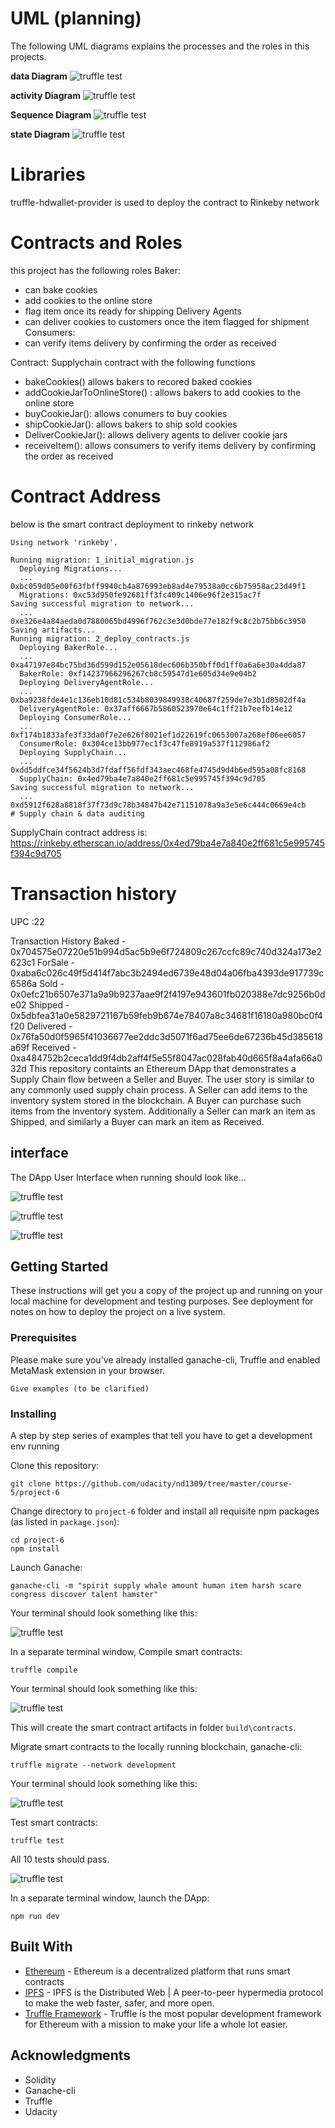 #  UML (planning)

The following UML diagrams explains  the processes and the roles in this projects.


**data Diagram**
![truffle test](images/d2.png)

**activity Diagram**
![truffle test](images/d1.png)

**Sequence Diagram**
![truffle test](images/d3.png)

**state Diagram**
![truffle test](images/state_diagram.png)

# Libraries
truffle-hdwallet-provider is used to deploy the contract to Rinkeby network
# Contracts and Roles
this project has the following roles
Baker:
- can bake cookies
- add cookies to the online store
- flag item once its ready for shipping
Delivery Agents
- can deliver cookies to customers once the item flagged for shipment
Consumers:
- can verify items delivery by confirming the order as received 

Contract:
Supplychain contract with the following functions
- bakeCookies() allows bakers to recored baked cookies
- addCookieJarToOnlineStore() : allows bakers to add cookies to the online store
- buyCookieJar(): allows conumers to buy cookies
- shipCookieJar(): allows bakers to ship sold cookies
- DeliverCookieJar(): allows delivery agents to deliver cookie jars
- receiveItem(): allows consumers to verify items delivery by confirming the order as received

# Contract Address
below is the smart contract deployment to rinkeby network
```
Using network 'rinkeby'.

Running migration: 1_initial_migration.js
  Deploying Migrations...
  ... 0xbc059d05e00f63fbff9940cb4a876993eb8ad4e79538a0cc6b75958ac23d49f1
  Migrations: 0xc53d950fe92681ff3fc409c1406e96f2e315ac7f
Saving successful migration to network...
  ... 0xe326e4a84aeda0d7880065bd4996f762c3e3d0bde77e182f9c8c2b75bb6c3950
Saving artifacts...
Running migration: 2_deploy_contracts.js
  Deploying BakerRole...
  ... 0xa47197e84bc75bd36d599d152e05618dec606b350bff0d1ff0a6a6e30a4dda87
  BakerRole: 0xf14237966296267cb8c59547d1e605d34e9e04b2
  Deploying DeliveryAgentRole...
  ... 0xba9238fde4e1c136eb10d81c534b8039849938c40687f259de7e3b1d8502df4a
  DeliveryAgentRole: 0x37aff6667b5860523970e64c1ff21b7eefb14e12
  Deploying ConsumerRole...
  ... 0xf174b1833afe3f33da0f7e2e626f8021ef1d22619fc0653007a268ef06ee6057
  ConsumerRole: 0x304ce13bb977ec1f3c47fe8919a537f112986af2
  Deploying SupplyChain...
  ... 0xdd5ddfce34f5624b3d7fdaff56fdf343aec468fe4745d9d4b6ed595a08fc8168
  SupplyChain: 0x4ed79ba4e7a840e2ff681c5e995745f394c9d705
Saving successful migration to network...
  ... 0xd5912f628a8818f37f73d9c78b34847b42e71151078a9a3e5e6c444c0669e4cb
# Supply chain & data auditing
```
SupplyChain contract address is:  https://rinkeby.etherscan.io/address/0x4ed79ba4e7a840e2ff681c5e995745f394c9d705



# Transaction history
UPC :22


Transaction History
Baked - 0x704575e07220e51b994d5ac5b9e6f724809c267ccfc89c740d324a173e2623c1
ForSale - 0xaba6c026c49f5d414f7abc3b2494ed6739e48d04a06fba4393de917739c6586a
Sold - 0x0efc21b6507e371a9a9b9237aae9f2f4197e943601fb020388e7dc9256b0de02
Shipped - 0x5dbfea31a0e5829721167b59feb9b674e78407a8c34681f16180a980bc0f4f20
Delivered - 0x76fa50d0f5965f41036677ee2ddc3d5071f6ad75ee6de67236b45d385618a69f
Received - 0xa484752b2ceca1dd9f4db2aff4f5e55f8047ac028fab40d665f8a4afa66a032d
This repository containts an Ethereum DApp that demonstrates a Supply Chain flow between a Seller and Buyer. The user story is similar to any commonly used supply chain process. A Seller can add items to the inventory system stored in the blockchain. A Buyer can purchase such items from the inventory system. Additionally a Seller can mark an item as Shipped, and similarly a Buyer can mark an item as Received.



## interface
The DApp User Interface when running should look like...

![truffle test](images/i1.png)

![truffle test](images/i2.png)

![truffle test](images/i3.png)

 

## Getting Started

These instructions will get you a copy of the project up and running on your local machine for development and testing purposes. See deployment for notes on how to deploy the project on a live system.

### Prerequisites

Please make sure you've already installed ganache-cli, Truffle and enabled MetaMask extension in your browser.

```
Give examples (to be clarified)
```

### Installing

A step by step series of examples that tell you have to get a development env running

Clone this repository:

```
git clone https://github.com/udacity/nd1309/tree/master/course-5/project-6
```

Change directory to ```project-6``` folder and install all requisite npm packages (as listed in ```package.json```):

```
cd project-6
npm install
```

Launch Ganache:

```
ganache-cli -m "spirit supply whale amount human item harsh scare congress discover talent hamster"
```

Your terminal should look something like this:

![truffle test](images/ganache-cli.png)

In a separate terminal window, Compile smart contracts:

```
truffle compile
```

Your terminal should look something like this:

![truffle test](images/truffle_compile.png)

This will create the smart contract artifacts in folder ```build\contracts```.

Migrate smart contracts to the locally running blockchain, ganache-cli:

```
truffle migrate --network development
```

Your terminal should look something like this:

![truffle test](images/truffle_migrate.png)

Test smart contracts:

```
truffle test
```

All 10 tests should pass.

![truffle test](images/truffle_test.png)

In a separate terminal window, launch the DApp:

```
npm run dev
```

## Built With

* [Ethereum](https://www.ethereum.org/) - Ethereum is a decentralized platform that runs smart contracts
* [IPFS](https://ipfs.io/) - IPFS is the Distributed Web | A peer-to-peer hypermedia protocol
to make the web faster, safer, and more open.
* [Truffle Framework](http://truffleframework.com/) - Truffle is the most popular development framework for Ethereum with a mission to make your life a whole lot easier.


 
## Acknowledgments

* Solidity
* Ganache-cli
* Truffle
* Udacity
